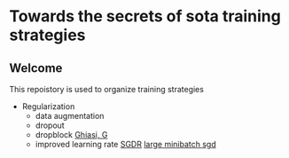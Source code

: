 # Towards the secrets of sota training strategies
## Welcome
This repoistory is used to organize training strategies 
- Regularization
  - data augmentation
  - dropout
  - dropblock <a href="https://arxiv.org/abs/1810.12890">Ghiasi, G</a>
  - improved learning rate <a href="https://arxiv.org/abs/1608.03983">SGDR</a> <a href="https://arxiv.org/abs/1706.02677">large minibatch sgd</a>
